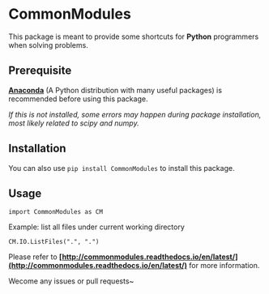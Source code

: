 # CommonModules

This package is meant to provide some shortcuts for **Python** programmers when solving problems.  

## Prerequisite

**[Anaconda](https://www.continuum.io/downloads/)** (A Python distribution with many useful packages) is recommended before using this package.

*If this is not installed, some errors may happen during package installation, most likely related to scipy and numpy.*

## Installation
You can also use `pip install CommonModules` to install this package.

## Usage

 `import CommonModules as CM`

Example: list all files under current working directory

 `CM.IO.ListFiles(".", ".")`

Please refer to **[http://commonmodules.readthedocs.io/en/latest/](http://commonmodules.readthedocs.io/en/latest/)** for more information.  

Wecome any issues or pull requests~
